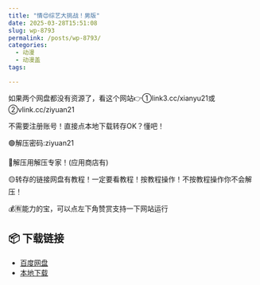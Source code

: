 ```yaml
---
title: "情😍综艺大挑战！男版"
date: 2025-03-28T15:51:08
slug: wp-8793
permalink: /posts/wp-8793/
categories:
  - 动漫
  - 动漫盖
tags:

---
```


如果两个网盘都没有资源了，看这个网站👉①link3.cc/xianyu21或②vlink.cc/ziyuan21

不需要注册账号！直接点本地下载转存OK？懂吧！

🟢解压密码:ziyuan21

🔵解压用解压专家！(应用商店有)

🟡转存的链接网盘有教程！一定要看教程！按教程操作！不按教程操作你不会解压！

💰🈶能力的宝，可以点左下角赞赏支持一下网站运行

## 📦 下载链接
- [百度网盘](https://blziyuan21.com/pay-download/8793?key=903b2039f7&down_id=0)
- [本地下载](https://blziyuan21.com/pay-download/8793?key=903b2039f7&down_id=1)

